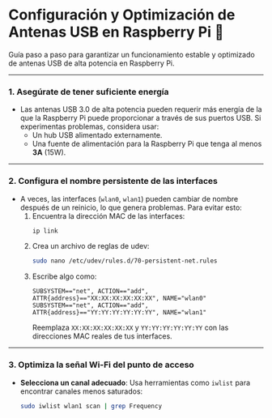 # Configuración y Optimización de Antenas USB en Raspberry Pi 🚀

Guía paso a paso para garantizar un funcionamiento estable y optimizado de antenas USB de alta potencia en Raspberry Pi.

---

### **1. Asegúrate de tener suficiente energía**
- Las antenas USB 3.0 de alta potencia pueden requerir más energía de la que la Raspberry Pi puede proporcionar a través de sus puertos USB. Si experimentas problemas, considera usar:
  - Un hub USB alimentado externamente.
  - Una fuente de alimentación para la Raspberry Pi que tenga al menos **3A** (15W).

---

### **2. Configura el nombre persistente de las interfaces**
- A veces, las interfaces (`wlan0`, `wlan1`) pueden cambiar de nombre después de un reinicio, lo que genera problemas. Para evitar esto:
  1. Encuentra la dirección MAC de las interfaces:
     ```bash
     ip link
     ```
  2. Crea un archivo de reglas de udev:
     ```bash
     sudo nano /etc/udev/rules.d/70-persistent-net.rules
     ```
  3. Escribe algo como:
     ```plaintext
     SUBSYSTEM=="net", ACTION=="add", ATTR{address}=="XX:XX:XX:XX:XX:XX", NAME="wlan0"
     SUBSYSTEM=="net", ACTION=="add", ATTR{address}=="YY:YY:YY:YY:YY:YY", NAME="wlan1"
     ```
     Reemplaza `XX:XX:XX:XX:XX:XX` y `YY:YY:YY:YY:YY:YY` con las direcciones MAC reales de tus interfaces.

---

### **3. Optimiza la señal Wi-Fi del punto de acceso**
- **Selecciona un canal adecuado**: Usa herramientas como `iwlist` para encontrar canales menos saturados:
  ```bash
  sudo iwlist wlan1 scan | grep Frequency
